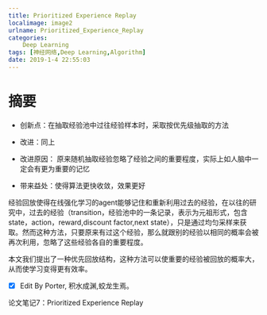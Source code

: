 ```yaml
---
title: Prioritized Experience Replay
localimage: image2
urlname: Prioritized_Experience_Replay
categories:      
    Deep Learning    
tags: [神经网络,Deep Learning,Algorithm]
date: 2019-1-4 22:55:03
---
```


# 摘要

- 创新点：在抽取经验池中过往经验样本时，采取按优先级抽取的方法

- 改进：同上

- 改进原因： 原来随机抽取经验忽略了经验之间的重要程度，实际上如人脑中一定会有更为重要的记忆

- 带来益处：使得算法更快收敛，效果更好

经验回放使得在线强化学习的agent能够记住和重新利用过去的经验，在以往的研究中，过去的经验（transition，经验池中的一条记录，表示为元祖形式，包含state，action，reward,discount factor,next state），只是通过均匀采样来获取。然而这种方法，只要原来有过这个经验，那么就跟别的经验以相同的概率会被再次利用，忽略了这些经验各自的重要程度。

本文我们提出了一种优先回放结构，这种方法可以使重要的经验被回放的概率大，从而使学习变得更有效率。


- [x] Edit By Porter, 积水成渊,蛟龙生焉。

<!-- more -->

论文笔记7：Prioritized Experience Replay